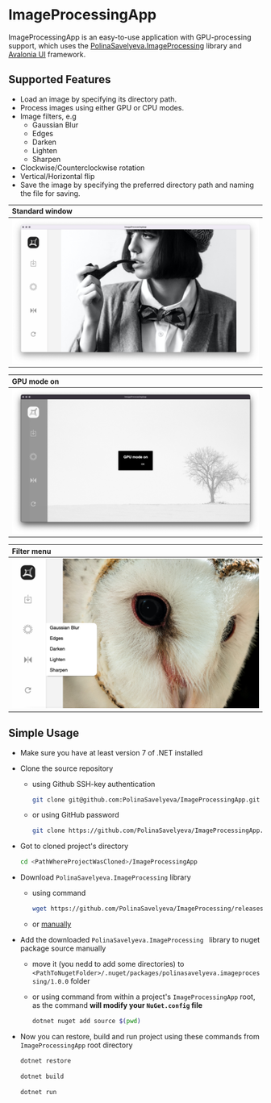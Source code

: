 # ImageProcessingApp

ImageProcessingApp is an easy-to-use application with GPU-processing support, which uses the [PolinaSavelyeva.ImageProcessing](https://github.com/PolinaSavelyeva/ImageProcessing) library and [Avalonia UI](https://github.com/AvaloniaUI/Avalonia) framework.

## Supported Features

* Load an image by specifying its directory path.
* Process images using either GPU or CPU modes.
* Image filters, e.g
    * Gaussian Blur
    * Edges
    * Darken
    * Lighten
    * Sharpen
* Clockwise/Counterclockwise rotation
* Vertical/Horizontal flip
* Save the image by specifying the preferred directory path and naming the file for saving.

| Standard window                                                                                            |
|:-----------------------------------------------------------------------------------------------------------|
| ![image](Assets/Samples/StandardWindow.png) |


|GPU mode on|
|:-----------------------------------------------------------------------------------------------------------------|
| ![image](Assets/Samples/GPUModeOn.png)     |

|Filter menu|
|:-----------------------------------------------------------------------------------------------------------------------|
| ![image](Assets/Samples/FilterMenu.png) |

## Simple Usage

- Make sure you have at least version 7 of .NET installed
  
- Clone the source repository
   
   - using Github SSH-key authentication
     
     ```sh
     git clone git@github.com:PolinaSavelyeva/ImageProcessingApp.git
     ```
     
   - or using GitHub password
     
     ```sh
     git clone https://github.com/PolinaSavelyeva/ImageProcessingApp.git
     ```

- Got to cloned project's directory

    ```sh
    cd <PathWhereProjectWasCloned>/ImageProcessingApp
    ```
    
- Download  `PolinaSavelyeva.ImageProcessing` library
    - using command
      
      ```sh
      wget https://github.com/PolinaSavelyeva/ImageProcessing/releases/download/v1.0.0/polinasavelyeva.imageprocessing.1.0.0.nupkg
      ```
      
    - or [manually](https://github.com/PolinaSavelyeva/ImageProcessing/releases/download/v1.0.0/polinasavelyeva.imageprocessing.1.0.0.nupkg)

- Add the downloaded  `PolinaSavelyeva.ImageProcessing ` library to nuget package source manually
    - move it (you nedd to add some directories) to `<PathToNugetFolder>/.nuget/packages/polinasavelyeva.imageprocessing/1.0.0` folder 

    - or using command from within a project's  `ImageProcessingApp` root, as the command **will modify your `NuGet.config` file**

       ```sh
       dotnet nuget add source $(pwd)
       ```

- Now you can restore, build and run project using these commands from `ImageProcessingApp` root directory

    ```sh
    dotnet restore
    ```
    
    ```sh
    dotnet build
    ```
    
    ```sh
    dotnet run
    ```
